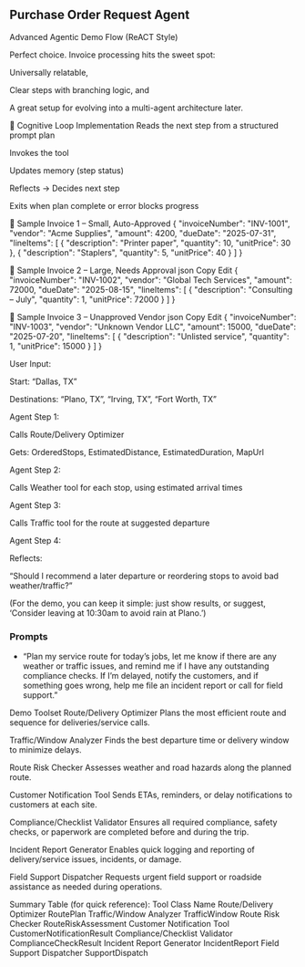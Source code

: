 

## Purchase Order Request Agent

Advanced Agentic Demo Flow (ReACT Style)


Perfect choice. Invoice processing hits the sweet spot:

Universally relatable,

Clear steps with branching logic, and

A great setup for evolving into a multi-agent architecture later.



🔁 Cognitive Loop Implementation
Reads the next step from a structured prompt plan

Invokes the tool

Updates memory (step status)

Reflects → Decides next step

Exits when plan complete or error blocks progress


🧾 Sample Invoice 1 – Small, Auto-Approved
{
  "invoiceNumber": "INV-1001",
  "vendor": "Acme Supplies",
  "amount": 4200,
  "dueDate": "2025-07-31",
  "lineItems": [
    { "description": "Printer paper", "quantity": 10, "unitPrice": 30 },
    { "description": "Staplers", "quantity": 5, "unitPrice": 40 }
  ]
}

🧾 Sample Invoice 2 – Large, Needs Approval
json
Copy
Edit
{
  "invoiceNumber": "INV-1002",
  "vendor": "Global Tech Services",
  "amount": 72000,
  "dueDate": "2025-08-15",
  "lineItems": [
    { "description": "Consulting – July", "quantity": 1, "unitPrice": 72000 }
  ]
}

🧾 Sample Invoice 3 – Unapproved Vendor
json
Copy
Edit
{
  "invoiceNumber": "INV-1003",
  "vendor": "Unknown Vendor LLC",
  "amount": 15000,
  "dueDate": "2025-07-20",
  "lineItems": [
    { "description": "Unlisted service", "quantity": 1, "unitPrice": 15000 }
  ]
}






User Input:

Start: “Dallas, TX”

Destinations: “Plano, TX”, “Irving, TX”, “Fort Worth, TX”

Agent Step 1:

Calls Route/Delivery Optimizer

Gets: OrderedStops, EstimatedDistance, EstimatedDuration, MapUrl

Agent Step 2:

Calls Weather tool for each stop, using estimated arrival times

Agent Step 3:

Calls Traffic tool for the route at suggested departure

Agent Step 4:

Reflects:

“Should I recommend a later departure or reordering stops to avoid bad weather/traffic?”

(For the demo, you can keep it simple: just show results, or suggest, ‘Consider leaving at 10:30am to avoid rain at Plano.’)



### Prompts

 - “Plan my service route for today’s jobs, let me know if there are any weather or traffic issues, and remind me if I have any outstanding compliance checks. If I’m delayed, notify the customers, and if something goes wrong, help me file an incident report or call for field support.”



Demo Toolset
Route/Delivery Optimizer
Plans the most efficient route and sequence for deliveries/service calls.

Traffic/Window Analyzer
Finds the best departure time or delivery window to minimize delays.

Route Risk Checker
Assesses weather and road hazards along the planned route.

Customer Notification Tool
Sends ETAs, reminders, or delay notifications to customers at each site.

Compliance/Checklist Validator
Ensures all required compliance, safety checks, or paperwork are completed before and during the trip.

Incident Report Generator
Enables quick logging and reporting of delivery/service issues, incidents, or damage.

Field Support Dispatcher
Requests urgent field support or roadside assistance as needed during operations.


Summary Table (for quick reference):
Tool	Class Name
Route/Delivery Optimizer	RoutePlan
Traffic/Window Analyzer	TrafficWindow
Route Risk Checker	RouteRiskAssessment
Customer Notification Tool	CustomerNotificationResult
Compliance/Checklist Validator	ComplianceCheckResult
Incident Report Generator	IncidentReport
Field Support Dispatcher	SupportDispatch